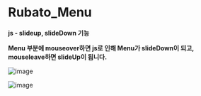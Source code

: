 # Rubato_Menu
**js - slideup, slideDown 기능**

**Menu 부분에 mouseover하면 js로 인해 Menu가 slideDown이 되고, mouseleave하면 slideUp이 됩니다.**

![image](https://user-images.githubusercontent.com/94829177/161185041-81468cc1-e522-4b47-bb4e-8bc63a602840.png)

![image](https://user-images.githubusercontent.com/94829177/161185079-46f3f1ba-197c-4c05-a461-c9aab8e760e9.png)

